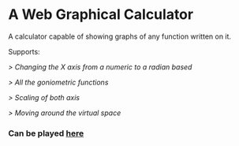# A Web Graphical Calculator

A calculator capable of showing graphs of any function written on it.

Supports:

  *> Changing the X axis from a numeric to a radian based*
  
  *> All the goniometric functions*
  
  *> Scaling of both axis*

  *> Moving around the virtual space*

### Can be played [here](https://jan3385.github.io/GraphicCalculator/)
